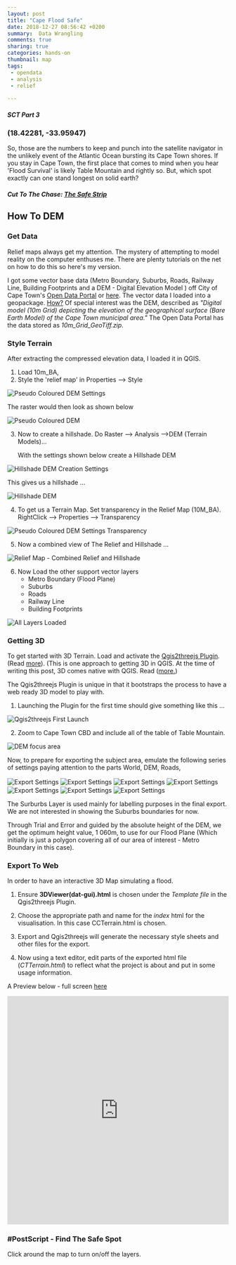 ```yaml
---
layout: post
title: "Cape Flood Safe"
date: 2018-12-27 08:56:42 +0200
summary:  Data Wrangling 
comments: true
sharing: true
categories: hands-on
thumbnail: map
tags:
 - opendata
 - analysis
 - relief
 
---
```


##### SCT Part 3

### (18.42281, -33.95947)

So, those are the numbers to keep and punch into the satellite navigator in the unlikely event of the Atlantic Ocean bursting its Cape Town shores. If you stay in Cape Town, the first place that comes to mind when you hear 'Flood Survival' is likely Table Mountain and rightly so. But, which spot exactly can one stand longest on solid earth?

##### Cut To The Chase: [The Safe Strip](https://erickndava.github.io/cape-cbd-dem/)

## How To DEM

### Get Data

Relief maps always get my attention. The mystery of attempting to model reality on the computer enthuses me. There are plenty tutorials on the net on how to do this so here's my version.

I got some vector base data (Metro Boundary, Suburbs, Roads, Railway Line, Building Footprints and a DEM - Digital Elevation Model ) off City of Cape Town's [Open Data Portal](http://web1.capetown.gov.za/web1/opendataportal/Default) or [here](https://odp-cctegis.opendata.arcgis.com/). The vector data I loaded into a geopackage. [How?](https://erickndava.github.io/hands-on/2018/06/01/in-with-the-new-geopackage/) Of special interest was the DEM, described as *"Digital model (10m Grid) depicting the elevation of the geographical surface (Bare Earth Model) of the Cape Town municipal area."* The Open Data Portal has the data stored as *10m_Grid_GeoTiff.zip*.

### Style Terrain

After extracting the compressed elevation data, I loaded it in QGIS.
1. Load 10m_BA, 
2. Style the 'relief map' in Properties --> Style

<img align="center" src="/images/Pseudo_Coloured_DEM_Settings.png" alt="Pseudo Coloured DEM Settings">

The raster would then look as shown below

<img align="center" src="/images/Pseudo_Coloured_DEM.PNG" alt="Pseudo Coloured DEM">

3. Now to create a hillshade. Do Raster --> Analysis -->DEM (Terrain Models)...

   With the settings shown below create a Hillshade DEM

<img align="center" src="/images/Hillshade_DEM_Creation_Settings.png" alt="Hillshade DEM Creation Settings">

This gives us a hillshade ...

<img align="center" src="/images/Hillshade_DEM.PNG" alt="Hillshade DEM">

4. To get us a Terrain Map. Set transparency in the Relief Map (10M_BA). RightClick --> Properties --> Transparency

<img align="center" src="/images/Pseudo_Coloured_DEM_Settings_Transparency.PNG" alt="Pseudo Coloured DEM Settings Transparency">

5. Now a combined view of The Relief and Hillshade ...

<img align="center" src="/images/Relief_Map_Combined_Relief_and_Hillshade.png" alt="Relief Map - Combined Relief and Hillshade">

6. Now Load the other support vector layers
    - Metro Boundary (Flood Plane)
    - Suburbs
    - Roads 
    - Railway Line
    - Building Footprints
    
<img align="center" src="/images/all_layers_loaded.PNG" alt="All Layers Loaded">

### Getting 3D

To get started with 3D Terrain. Load and activate the [Qgis2threejs Plugin](https://github.com/minorua/Qgis2threejs).(Read [more](https://qgis2threejs.readthedocs.io/en/docs/)). (This is one approach to getting 3D in QGIS. At the time of writing this post, 3D comes native with QGIS. Read ([more.](https://www.lutraconsulting.co.uk/blog/2018/03/01/working-with-qgis-3d-part-1/))

The Qgis2threejs Plugin is unique in that it bootstraps the process to have a web ready 3D model to play with.

1. Launching the Plugin for the first time should give something like this ...

<img align="center" src="/images/dem_Safe_spot_flooding_level.PNG" alt="Qgis2threejs First Launch">

2. Zoom to Cape Town CBD and include all of the table of Table Mountain.

<img align="center" src="/images/focus_area_for_export.PNG" alt="DEM focus area">

Now, to prepare for exporting the subject area, emulate the following series of settings paying attention to the parts
World, DEM, Roads, 

<img align="center" src="/images/settings_1.PNG" alt="Export Settings">

<img align="center" src="/images/settings_2.PNG" alt="Export Settings">

<img align="center" src="/images/settings_3.PNG" alt="Export Settings">

<img align="center" src="/images/settings_4.PNG" alt="Export Settings">

<img align="center" src="/images/settings_5.PNG" alt="Export Settings">

<img align="center" src="/images/settings_6.PNG" alt="Export Settings">

<img align="center" src="/images/settings_7.PNG" alt="Export Settings">

The Surburbs Layer is used mainly for labelling purposes in the final export. We are not interested in showing the Suburbs boundaries for now.

Through Trial and Error and guided by the absolute height of the DEM,  we get the optimum height value, 1 060m, to use for our Flood Plane (Which initially is just a polygon covering all of our area of interest - Metro Boundary in this case).

### Export To Web

In order to have an interactive 3D Map simulating a flood. 

1. Ensure **3DViewer(dat-gui).html** is chosen under the *Template file* in the Qgis2threejs Plugin.

2. Choose the appropriate path and name for the *index* html for the visualisation. In this case CCTerrain.html is chosen.

3. Export and Qgis2threejs will generate the necessary style sheets and other files for the export.

4. Now using a text editor, edit parts of the exported html file (*CTTerrain.html*) to reflect what the project is about and put in some usage information.

A Preview below - full screen [here](https://erickndava.github.io/cape-cbd-dem/)

<iframe width="100%" height="520" frameborder="0" src="https://erickndava.github.io/cape-cbd-dem/" allowfullscreen webkitallowfullscreen mozallowfullscreen oallowfullscreen msallowfullscreen></iframe>


### #PostScript  - Find The Safe Spot

Click around the map to turn on/off the layers.

